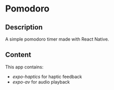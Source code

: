 # Pomodoro

## Description
A simple pomodoro timer made with React Native.

## Content
This app contains:
- _expo-haptics_ for haptic feedback
- _expo-av_ for audio playback